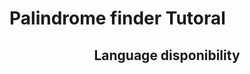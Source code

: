 # Palindrome finder Tutoral

<div align="center">
  <h2>Language disponibility</h2>
  <div>
    
  </div>
</div>
